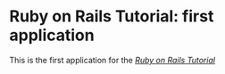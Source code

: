 # Ruby on Rails Tutorial: first application

This is the first application for the
[*Ruby on Rails Tutorial*](http://railstutorial.org/)

